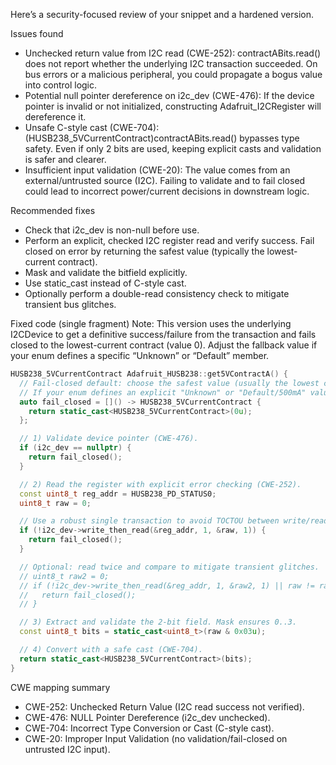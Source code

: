 Here’s a security-focused review of your snippet and a hardened version.

Issues found
- Unchecked return value from I2C read (CWE-252): contractABits.read() does not report whether the underlying I2C transaction succeeded. On bus errors or a malicious peripheral, you could propagate a bogus value into control logic.
- Potential null pointer dereference on i2c_dev (CWE-476): If the device pointer is invalid or not initialized, constructing Adafruit_I2CRegister will dereference it.
- Unsafe C-style cast (CWE-704): (HUSB238_5VCurrentContract)contractABits.read() bypasses type safety. Even if only 2 bits are used, keeping explicit casts and validation is safer and clearer.
- Insufficient input validation (CWE-20): The value comes from an external/untrusted source (I2C). Failing to validate and to fail closed could lead to incorrect power/current decisions in downstream logic.

Recommended fixes
- Check that i2c_dev is non-null before use.
- Perform an explicit, checked I2C register read and verify success. Fail closed on error by returning the safest value (typically the lowest-current contract).
- Mask and validate the bitfield explicitly.
- Use static_cast instead of C-style cast.
- Optionally perform a double-read consistency check to mitigate transient bus glitches.

Fixed code (single fragment)
Note: This version uses the underlying I2CDevice to get a definitive success/failure from the transaction and fails closed to the lowest-current contract (value 0). Adjust the fallback value if your enum defines a specific “Unknown” or “Default” member.

```cpp
HUSB238_5VCurrentContract Adafruit_HUSB238::get5VContractA() {
  // Fail-closed default: choose the safest value (usually the lowest current contract).
  // If your enum defines an explicit "Unknown" or "Default/500mA" value, use that instead of 0.
  auto fail_closed = []() -> HUSB238_5VCurrentContract {
    return static_cast<HUSB238_5VCurrentContract>(0u);
  };

  // 1) Validate device pointer (CWE-476).
  if (i2c_dev == nullptr) {
    return fail_closed();
  }

  // 2) Read the register with explicit error checking (CWE-252).
  const uint8_t reg_addr = HUSB238_PD_STATUS0;
  uint8_t raw = 0;

  // Use a robust single transaction to avoid TOCTOU between write/read.
  if (!i2c_dev->write_then_read(&reg_addr, 1, &raw, 1)) {
    return fail_closed();
  }

  // Optional: read twice and compare to mitigate transient glitches.
  // uint8_t raw2 = 0;
  // if (!i2c_dev->write_then_read(&reg_addr, 1, &raw2, 1) || raw != raw2) {
  //   return fail_closed();
  // }

  // 3) Extract and validate the 2-bit field. Mask ensures 0..3.
  const uint8_t bits = static_cast<uint8_t>(raw & 0x03u);

  // 4) Convert with a safe cast (CWE-704).
  return static_cast<HUSB238_5VCurrentContract>(bits);
}
```

CWE mapping summary
- CWE-252: Unchecked Return Value (I2C read success not verified).
- CWE-476: NULL Pointer Dereference (i2c_dev unchecked).
- CWE-704: Incorrect Type Conversion or Cast (C-style cast).
- CWE-20: Improper Input Validation (no validation/fail-closed on untrusted I2C input).